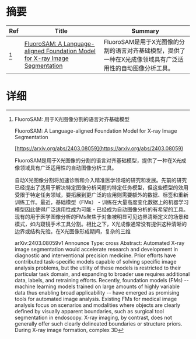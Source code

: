 # 摘要

| Ref | Title | Summary |
| --- | --- | --- |
| [^1] | [FluoroSAM: A Language-aligned Foundation Model for X-ray Image Segmentation](https://arxiv.org/abs/2403.08059) | FluoroSAM是用于X光图像的分割的语言对齐基础模型，提供了一种在X光成像领域具有广泛适用性的自动图像分析工具。 |

# 详细

[^1]: FluoroSAM: 用于X光图像分割的语言对齐基础模型

    FluoroSAM: A Language-aligned Foundation Model for X-ray Image Segmentation

    [https://arxiv.org/abs/2403.08059](https://arxiv.org/abs/2403.08059)

    FluoroSAM是用于X光图像的分割的语言对齐基础模型，提供了一种在X光成像领域具有广泛适用性的自动图像分析工具。

    

    自动X光图像分割将加速诊断和介入精准医学领域的研究和发展。先前的研究已经提出了适用于解决特定图像分析问题的特定任务模型，但这些模型的效用受限于特定任务领域，要拓展到更广泛的应用则需要额外的数据、标签和重新训练工作。最近，基础模型（FMs） - 训练在大量高度变化数据上的机器学习模型因此使得广泛适用性成为可能 - 已经成为自动图像分析的有希望的工具。现有的用于医学图像分析的FMs聚焦于对象被明显可见边界清晰定义的场景和模式，如内窥镜手术工具分割。相比之下，X光成像通常没有提供这种清晰的边界或结构先验。在X光图像形成期间，复杂的三维

    arXiv:2403.08059v1 Announce Type: cross  Abstract: Automated X-ray image segmentation would accelerate research and development in diagnostic and interventional precision medicine. Prior efforts have contributed task-specific models capable of solving specific image analysis problems, but the utility of these models is restricted to their particular task domain, and expanding to broader use requires additional data, labels, and retraining efforts. Recently, foundation models (FMs) -- machine learning models trained on large amounts of highly variable data thus enabling broad applicability -- have emerged as promising tools for automated image analysis. Existing FMs for medical image analysis focus on scenarios and modalities where objects are clearly defined by visually apparent boundaries, such as surgical tool segmentation in endoscopy. X-ray imaging, by contrast, does not generally offer such clearly delineated boundaries or structure priors. During X-ray image formation, complex 3D
    

